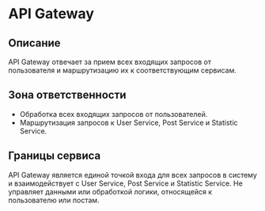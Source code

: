 
# API Gateway

## Описание

API Gateway отвечает за прием всех входящих запросов от пользователя и маршрутизацию их к соответствующим сервисам.

## Зона ответственности

- Обработка всех входящих запросов от пользователей.
- Маршрутизация запросов к User Service, Post Service и Statistic Service.

## Границы сервиса

API Gateway является единой точкой входа для всех запросов в систему и взаимодействует с User Service, Post Service и Statistic Service. Не управляет данными или обработкой логики, относящейся к пользователю или постам.
